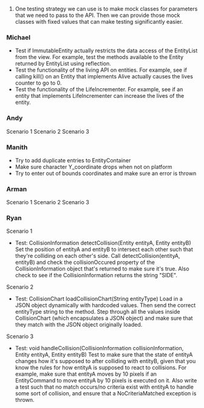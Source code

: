 1. One testing strategy we can use is to make mock classes for parameters that we need to pass 
to the API. Then we can provide those mock classes with fixed values that can make testing 
significantly easier.

### Michael
* Test if ImmutableEntity actually restricts the data access of the EntityList from the view. For example,
test the methods available to the Entity returned by EntityList using reflection.
* Test the functionality of the living API on entities. For example, see if calling kill() on an Entity
that implements Alive actually causes the lives counter to go to 0.
* Test the functionality of the LifeIncrementer. For example, see if an entity that implements
  LifeIncrementer can increase the lives of the entity. 
### Andy
Scenario 1
Scenario 2
Scenario 3
### Manith
* Try to add duplicate entries to EntityContainer
* Make sure character Y_coordinate drops when not on platform
* Try to enter out of bounds coordinates and make sure an error is thrown
### Arman
Scenario 1
Scenario 2
Scenario 3

### Ryan
Scenario 1
* Test: CollisionInformation detectCollision(Entity entityA, Entity entityB)
Set the position of entityA and entityB to intersect each other such that they're colliding on
each other's side. Call detectCollision(entityA, entityB) and check the collisionOccured property
of the CollisionInformation object that's returned to make sure it's true. Also check to see
if the CollisionInformation returns the string "SIDE".

Scenario 2
* Test: CollisionChart loadCollisionChart(String entityType)
Load in a JSON object dynamically with hardcoded values. Then send the correct entityType string
to the method. Step through all the values inside CollisionChart (which encapsulates a JSON
object) and make sure that they match with the JSON object originally loaded.

Scenario 3
* Test: void handleCollision(CollisionInformation collisionInformation, Entity entityA, Entity entityB)
Test to make sure that the state of entityA changes how it's supposed to after colliding with
entityB, given that you know the rules for how entityA is supposed to react to collisions. For
example, make sure that entityA moves by 10 pixels if an EntityCommand to move entityA by 10 
pixels is executed on it. Also write a test such that no match occurs/no criteria exist with
entityA to handle some sort of collision, and ensure that a NoCriteriaMatched exception is thrown.
